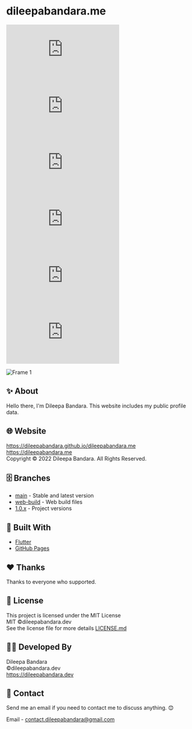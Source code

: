 # dileepabandara.me

![GitHub repo size](https://img.shields.io/github/repo-size/dileepabandara/dileepabandara.me?color=b31421)
![GitHub code size in bytes](https://img.shields.io/github/languages/code-size/dileepabandara/dileepabandara.me?color=d4ad21)
![GitHub commit activity](https://img.shields.io/github/commit-activity/m/dileepabandara/dileepabandara.me?color=138a3d)
![GitHub license](https://img.shields.io/github/license/dileepabandara/dileepabandara.me?color=eb7005)
![GitHub language count](https://img.shields.io/github/languages/count/dileepabandara/dileepabandara.me?color=1f77b4)
![GitHub top language](https://img.shields.io/github/languages/top/dileepabandara/dileepabandara.me?color=7f0c7f)

![Frame 1](https://user-images.githubusercontent.com/80202913/206894933-1ede7088-edbf-4bb9-8d06-8c623d0a3465.png)

## ✨ About
Hello there, I'm Dileepa Bandara. This website includes my public profile data.

## 🌐 Website
https://dileepabandara.github.io/dileepabandara.me  
https://dileepabandara.me  
Copyright © 2022 Dileepa Bandara. All Rights Reserved.

## 🗄️ Branches
- [main](https://github.com/dileepabandara/dileepabandara.me/tree/main) - Stable and latest version  
- [web-build](https://github.com/dileepabandara/dileepabandara.me/tree/web-build) - Web build files  
- [1.0.x](https://github.com/dileepabandara/dileepabandara.me/tree/1.0.x) - Project versions  

## 💙 Built With
- [Flutter](https://flutter.dev)  
- [GitHub Pages](https://pages.github.com)

## ❤️ Thanks
Thanks to everyone who supported.

## 📜 License
This project is licensed under the MIT License  
MIT ©dileepabandara.dev  
See the license file for more details [LICENSE.md](https://github.com/dileepabandara/dileepabandara.me/blob/main/LICENSE)  

## 👨‍💻 Developed By
Dileepa Bandara  
©dileepabandara.dev  
https://dileepabandara.dev

## 💬 Contact
Send me an email if you need to contact me to discuss anything. 😊

Email - contact.dileepabandara@gmail.com  

